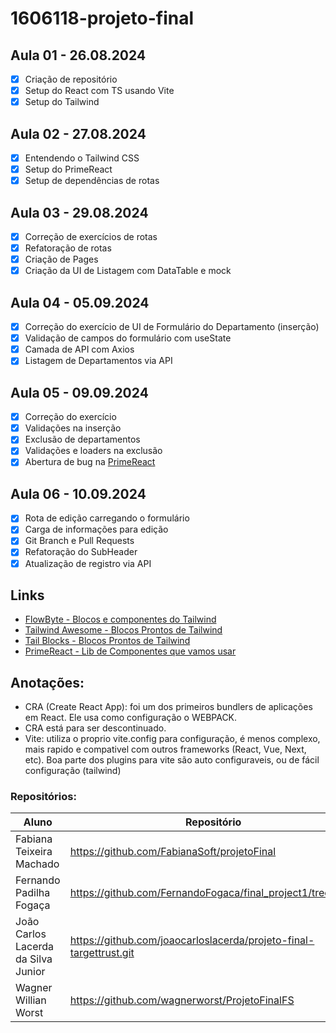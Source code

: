 # 1606118-projeto-final

## Aula 01 - 26.08.2024

- [x] Criação de repositório
- [x] Setup do React com TS usando Vite
- [x] Setup do Tailwind

## Aula 02 - 27.08.2024

- [x] Entendendo o Tailwind CSS
- [x] Setup do PrimeReact
- [x] Setup de dependências de rotas

## Aula 03 - 29.08.2024

- [x] Correção de exercícios de rotas
- [x] Refatoração de rotas
- [x] Criação de Pages
- [x] Criação da UI de Listagem com DataTable e mock

## Aula 04 - 05.09.2024

- [x] Correção do exercício de UI de Formulário do Departamento (inserção)
- [x] Validação de campos do formulário com useState
- [x] Camada de API com Axios
- [x] Listagem de Departamentos via API

## Aula 05 - 09.09.2024

- [x] Correção do exercício
- [x] Validações na inserção
- [x] Exclusão de departamentos
- [x] Validações e loaders na exclusão
- [x] Abertura de bug na [PrimeReact](https://github.com/primefaces/primereact/issues)

## Aula 06 - 10.09.2024

- [x] Rota de edição carregando o formulário
- [x] Carga de informações para edição
- [x] Git Branch e Pull Requests
- [x] Refatoração do SubHeader
- [x] Atualização de registro via API

## Links

- [FlowByte - Blocos e componentes do Tailwind](https://flowbite.com/)
- [Tailwind Awesome - Blocos Prontos de Tailwind](https://www.tailwindawesome.com/)
- [Tail Blocks - Blocos Prontos de Tailwind](https://tailblocks.cc/)
- [PrimeReact - Lib de Componentes que vamos usar](https://primereact.org/)

## Anotações:

- CRA (Create React App): foi um dos primeiros bundlers de aplicações em React. Ele usa como configuração o WEBPACK.
- CRA está para ser descontinuado.
- Vite: utiliza o proprio vite.config para configuração, é menos complexo, mais rapido e compativel com outros frameworks (React, Vue, Next, etc). Boa parte dos plugins para vite são auto configuraveis, ou de fácil configuração (tailwind)

### Repositórios:

| Aluno                               | Repositório                                                        |
| ----------------------------------- | ------------------------------------------------------------------ |
| Fabiana Teixeira Machado            | https://github.com/FabianaSoft/projetoFinal                        |
| Fernando Padilha Fogaça             | https://github.com/FernandoFogaca/final_project1/tree/main         |
| João Carlos Lacerda da Silva Junior | https://github.com/joaocarloslacerda/projeto-final-targettrust.git |
| Wagner Willian Worst                | https://github.com/wagnerworst/ProjetoFinalFS                      |
